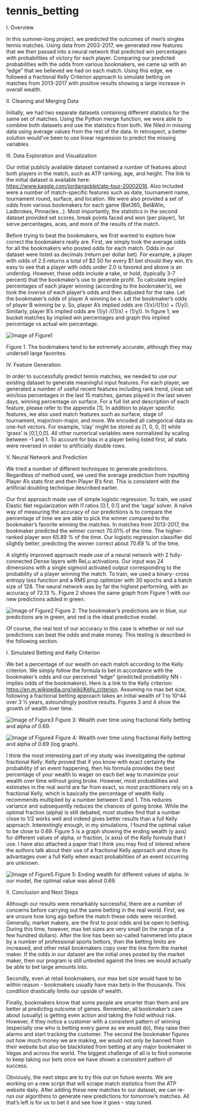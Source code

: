 # tennis_betting
I.	Overview

In this summer-long project, we predicted the outcomes of men’s singles tennis matches. Using data from 2003-2017, we generated new features that we then passed into a neural network that predicted win percentages with probabilities of victory for each player. Comparing our predicted probabilities with the odds from various bookmakers, we came up with an “edge” that we believed we had on each match. Using this edge, we followed a fractional Kelly Criterion approach to simulate betting on matches from 2013-2017 with positive results showing a large increase in overall wealth. 



II.	Cleaning and Merging Data

Initially, we had two separate datasets containing different statistics for the same set of matches. Using the Python merge function, we were able to combine both datasets and use the statistics from both. We filled in missing data using average values from the rest of the data. In retrospect, a better solution would’ve been to use linear regression to predict the missing variables. 


III.	Data Exploration and Visualization


Our initial publicly available dataset contained a number of features about both players in the match, such as ATP ranking, age, and height. The link to the initial dataset is available here: https://www.kaggle.com/jordangoblet/atp-tour-20002016. Also included were a number of match-specific features such as date, tournament name, tournament round, surface, and location. We were also provided a set of odds from various bookmakers for each game (Bet365, Bet&Win, Ladbrokes, Pinnacles...). Most importantly, the statistics in the second dataset provided set scores, break points faced and won (per player), 1st serve percentages, aces, and more of the results of the match. 

Before trying to beat the bookmakers, we first wanted to explore how correct the bookmakers really are. First, we simply took the average odds for all the bookmakers who posted odds for each match. Odds in our dataset were listed as decimals (return per dollar bet). For example, a player with odds of 2.5 returns a total of $2.50 for every $1 bet should they win. It’s easy to see that a player with odds under 2.0 is favored and above is an underdog. However, these odds include a rake, or hold, (typically 3-7 percent) that the bookmaker’s use to generate profit. To calculate implied percentages of each player winning (according to the bookmaker’s), we took the inverse of each player’s odds and then adjusted for the rake. Let the bookmaker’s odds of player A winning be x. Let the bookmaker’s odds of player B winning be y. So, player A’s implied odds are (1/x)/((1/x) + (1/y)). Similarly, player B’s implied odds are (1/y) /((1/x) + (1/y)). In figure 1, we bucket matches by implied win percentages and graph this implied percentage vs actual win percentage. 

![Image of Figure1](https://github.com/rajdua22/tennis_betting/blob/master/Picture1.png)

Figure 1. The bookmakers tend to be extremely accurate, although they may undersell large favorites.

IV.	Feature Generation.

In order to successfully predict tennis matches, we needed to use our existing dataset to generate meaningful input features. For each player, we generated a number of useful recent features including rank trend, close set win/loss percentages in the last 15 matches, games played in the last seven days, winning percentage on surface. For a full list and description of each feature, please refer to the appendix [1]. In addition to player specific features, we also used match features such as surface, stage of tournament, major/non-major, and more. We encoded all categorical data as one-hot vectors. For example, ‘clay’ might be stored as [1, 0, 0, 0] while ‘grass’ is [0,1,0,0]. All other numerical variables were normalized by scaling between -1 and 1. To account for bias in a player being listed first, all stats were reversed in order to artificially double rows. 

V.	Neural Network and Prediction

We tried a number of different techniques to generate predictions. Regardless of method used, we used the average prediction from inputting Player A’s stats first and then Player B’s first. This is consistent with the artificial doubling technique described earlier.

Our first approach made use of simple logistic regression. To train, we used Elastic Net regularization with l1 ratios [0.1, 0.1] and the ‘saga’ solver. A naïve way of measuring the accuracy of our predictions is to compare the percentage of time we are able to pick the winner compared to the bookmaker’s favorite winning the matches. In matches from 2013-2017, the bookmaker predicted the winner correct 70.01% of the time. The higher-ranked player won 65.89 % of the time. Our logistic regression classifier did slightly better, predicting the winner correct about 70.69 % of the time. 

A slightly improved approach made use of a neural network with 2 fully-connected Dense layers with ReLu activations. Our input was 24 dimensions with a single sigmoid activated output corresponding to the probability of a player winning the match. To train, we used a binary- cross entropy loss function and a RMS prop optimizer with 30 epochs and a batch size of 128. The neural network was by far the highest performing, with an accuracy of 72.13 %. Figure 2 shows the same graph from Figure 1 with our new predictions added in green. 

![Image of Figure2](https://github.com/rajdua22/tennis_betting/blob/master/Picture1.png)
Figure 2: The bookmaker’s predictions are in blue, our predictions are in green, and red is the ideal predictive model.

Of course, the real test of our accuracy in this case is whether or not our predictions can beat the odds and make money. This testing is described in the following section.

I.	Simulated Betting and Kelly Criterion

We bet a percentage of our wealth on each match according to the Kelly criterion. We simply follow the formula to bet in accordance with the bookmaker’s odds and our perceived “edge” (predicted probability NN - implies odds of the bookmakers). Here is a link to the Kelly criterion: https://en.m.wikipedia.org/wiki/Kelly_criterion. Assuming no max bet size, following a fractional betting approach takes an initial wealth of 1 to 10^44 over 3 ½ years, astoundingly positive results. Figures 3 and 4 show the growth of wealth over time. 


 
![Image of Figure3](https://github.com/rajdua22/tennis_betting/blob/master/Picture2.png)
Figure 3: Wealth over time using fractional Kelly betting and alpha of 0.69.

![Image of Figure4](https://github.com/rajdua22/tennis_betting/blob/master/Picture3.png)
Figure 4: Wealth over time using fractional Kelly betting and alpha of 0.69 (log graph).

I think the most interesting part of my study was investigating the optimal fractional Kelly. Kelly proved that if you know with exact certainty the probability of an event happening, then his formula provides the best percentage of your wealth to wager on each bet way to maximize your wealth over time without going broke. However, most probabilities and estimates in the real world are far from exact, so most practitioners rely on a fractional Kelly, which is basically the percentage of wealth Kelly recommends multiplied by a number between 0 and 1. This reduces variance and subsequently reduces the chances of going broke. While the optimal fraction (alpha) is still debated, most studies find that a number close to 1/2 works well and indeed gives better results than a full Kelly approach. Interestingly enough, in my simulations, I found the optimal value to be close to 0.69.  Figure 5 is a graph showing the ending wealth (y axis) for different values of alpha, or fraction, (x axis) of the Kelly formula that I use. I have also attached a paper that I think you may find of interest where the authors talk about their use of a fractional Kelly approach and show its advantages over a full Kelly when exact probabilities of an event occurring are unknown. 


![Image of Figure5](https://github.com/rajdua22/tennis_betting/blob/master/Picture4.png)
Figure 5: Ending wealth for different values of alpha. In our model, the optimal value was about 0.69.


II.	Conclusion and Next Steps

Although our results were remarkably successful, there are a number of concerns before carrying out the same betting in the real world. First, we are unsure how long ago before the match these odds were recorded. Generally, market makers, are the first to post odds and be open to betting. During this time, however, max bet sizes are very small (in the range of a few hundred dollars). After the line has been so-called hammered into place by a number of professional sports bettors, then the betting limits are increased, and other retail bookmakers copy over the line form the market maker. If the odds in our dataset are the initial ones posted by the market maker, then our program is still untested against the lines we would actually be able to bet large amounts into. 

Secondly, even at retail bookmakers, our max bet size would have to be within reason - bookmakers usually have max bets in the thousands. This condition drastically limits our upside of wealth. 

Finally, bookmakers know that some people are smarter than them and are better at predicting outcome of games. Remember, all bookmaker’s care about (usually) is getting even action and taking the hold without risk. However, if they notice a customer with a consistent pattern of winning (especially one who is betting every game as we would do), they raise their alarms and start tracking the customer. The second the bookmaker figures out how much money we are making, we would not only be banned from their website but also be blacklisted from betting at any major bookmaker in Vegas and across the world. The biggest challenge of all is to find someone to keep taking our bets once we have shown a consistent pattern of success.

Obviously, the next steps are to try this out on future events. We are working on a new script that will scrape match statistics from the ATP website daily.  After adding these new matches to our dataset, we can re-run our algorithms to generate new predictions for tomorrow’s matches. All that’s left is for us to bet it and see how it goes – stay tuned. 

